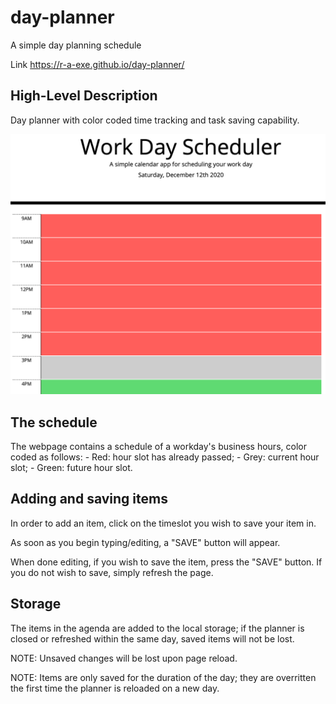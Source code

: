 # day-planner
A simple day planning schedule

Link https://r-a-exe.github.io/day-planner/

## High-Level Description

Day planner with color coded time tracking and task saving capability.

![Screenshot](/assets/images/screenshot.png)

## The schedule

The webpage contains a schedule of a workday's business hours, color coded as follows:
    - Red: hour slot has already passed;
    - Grey: current hour slot;
    - Green: future hour slot.

## Adding and saving items

In order to add an item, click on the timeslot you wish to save your item in.

As soon as you begin typing/editing, a "SAVE" button will appear.

When done editing, if you wish to save the item, press the "SAVE" button. If you do not wish to save, simply refresh the page.

## Storage

The items in the agenda are added to the local storage; if the planner is closed or refreshed within the same day, saved items will not be lost.

NOTE: Unsaved changes will be lost upon page reload.

NOTE: Items are only saved for the duration of the day; they are overritten the first time the planner is reloaded on a new day.